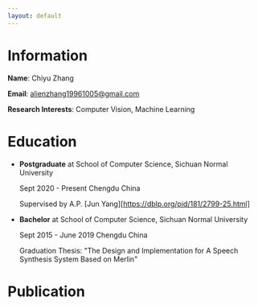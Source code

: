 ```yaml
---
layout: default
---
```


# Information

**Name**: Chiyu Zhang

**Email**: alienzhang19961005@gmail.com

**Research Interests**: Computer Vision, Machine Learning



# Education

- **Postgraduate** at School of Computer Science, Sichuan Normal University

  Sept 2020 - Present    Chengdu China

  Supervised by A.P. [Jun Yang][https://dblp.org/pid/181/2799-25.html]

- **Bachelor** at School of Computer Science, Sichuan Normal University

  Sept 2015 - June 2019    Chengdu China

  Graduation Thesis: "The Design and Implementation for A Speech Synthesis System Based on Merlin"



# Publication

